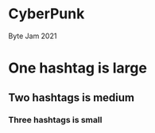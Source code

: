 # CyberPunk
Byte Jam 2021
# One hashtag is large
## Two hashtags is medium
### Three hashtags is small
